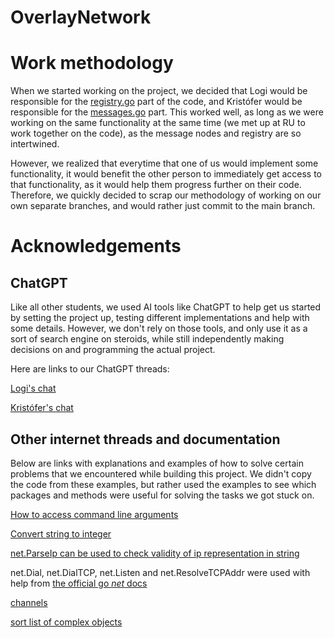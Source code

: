 # OverlayNetwork

# Work methodology

When we started working on the project, we decided that Logi would be responsible for the [registry.go](./registry/registry.go) part of the code, and Kristófer would be responsible for the [messages.go](./messages/messages.go) part. This worked well, as long as we were working on the same functionality at the same time (we met up at RU to work together on the code), as the message nodes and registry are so intertwined.

However, we realized that everytime that one of us would implement some functionality, it would benefit the other person to immediately get access to that functionality, as it would help them progress further on their code. Therefore, we quickly decided to scrap our methodology of working on our own separate branches, and would rather just commit to the main branch.

# Acknowledgements

## ChatGPT

Like all other students, we used AI tools like ChatGPT to help get us started by setting the project up, testing different implementations and help with some details. However, we don't rely on those tools, and only use it as a sort of search engine on steroids, while still independently making decisions on and programming the actual project.

Here are links to our ChatGPT threads:

[Logi's chat](https://chat.openai.com/share/dd30e84f-4cf0-4f95-9960-32acdf8903c5)

[Kristófer's chat](https://chat.openai.com/share/e9d11afe-72de-4886-832f-30e1319ba59b)

## Other internet threads and documentation

Below are links with explanations and examples of how to solve certain problems that we encountered while building this project. We didn't copy the code from these examples, but rather used the examples to see which packages and methods were useful for solving the tasks we got stuck on.

[How to access command line arguments](https://stackoverflow.com/questions/2707434/how-to-access-command-line-arguments-passed-to-a-go-program)

[Convert string to integer](https://stackoverflow.com/questions/4278430/convert-string-to-integer-type-in-go)

[net.ParseIp can be used to check validity of ip representation in string](https://stackoverflow.com/questions/19882961/go-golang-check-ip-address-in-range)

net.Dial, net.DialTCP, net.Listen and net.ResolveTCPAddr were used with help from [the official go _net_ docs](https://pkg.go.dev/net)

[channels](https://go.dev/tour/concurrency/2)

[sort list of complex objects](https://yourbasic.org/golang/how-to-sort-in-go/)
